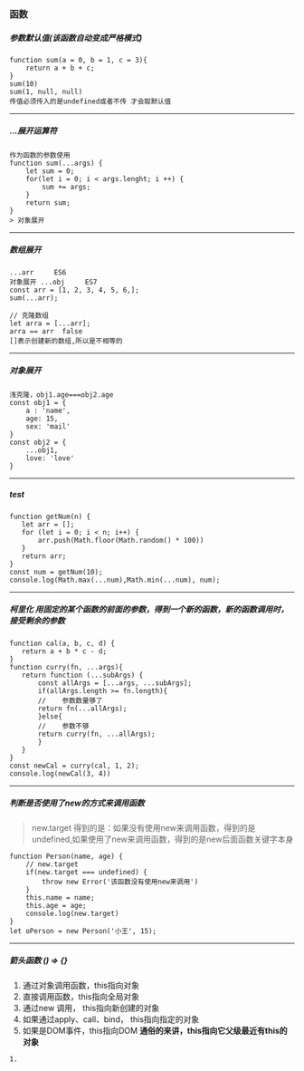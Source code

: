 ### 函数
##### 参数默认值(该函数自动变成严格模式)
```
function sum(a = 0, b = 1, c = 3){
    return a + b + c;
}
sum(10)
sum(1, null, null) 
传值必须传入的是undefined或者不传 才会取默认值
```
---
##### ...展开运算符
```
作为函数的参数使用
function sum(...args) {
    let sum = 0;
    for(let i = 0; i < args.lenght; i ++) {
        sum += args;
    }
    return sum;
}
> 对象展开
```
---
#####  数组展开
 ```
 ...arr     ES6
对象展开 ...obj     ES7 
const arr = [1, 2, 3, 4, 5, 6,];
sum(...arr);

// 克隆数组
let arra = [...arr];
arra == arr  false
[]表示创建新的数组,所以是不相等的

 ```
 ---

 ##### 对象展开
 ```
 浅克隆，obj1.age===obj2.age
 const obj1 = {
     a : 'name',
     age: 15,
     sex: 'mail'
 }
 const obj2 = {
     ...obj1,
     love: 'love'
 }
 ```

 ---
 ##### test
 ```
 function getNum(n) {
    let arr = [];
    for (let i = 0; i < n; i++) {
        arr.push(Math.floor(Math.random() * 100))
    }
    return arr;
}
const num = getNum(10);
console.log(Math.max(...num),Math.min(...num), num);
 ```
 ---
 ##### 柯里化 用固定的某个函数的前面的参数，得到一个新的函数，新的函数调用时，接受剩余的参数  
 ```
 function cal(a, b, c, d) {
    return a + b * c - d;
}
function curry(fn, ...args){
    return function (...subArgs) {
        const allArgs = [...args, ...subArgs];
        if(allArgs.length >= fn.length){
        //    参数数量够了
        return fn(...allArgs);
        }else{
        //    参数不够
        return curry(fn, ...allArgs);
        }
    }
}
const newCal = curry(cal, 1, 2);
console.log(newCal(3, 4))
 ```  
---
##### 判断是否使用了new的方式来调用函数
> new.target 得到的是：如果没有使用new来调用函数，得到的是undefined,如果使用了new来调用函数，得到的是new后面函数关键字本身
```
function Person(name, age) {
    // new.target
    if(new.target === undefined) {
        throw new Error('该函数没有使用new来调用')
    }
    this.name = name;
    this.age = age;
    console.log(new.target)
}
let oPerson = new Person('小王', 15);
```
 ---
 ##### 箭头函数 () => {}
 1. 通过对象调用函数，this指向对象
 2. 直接调用函数，this指向全局对象
 3. 通过new 调用， this指向新创建的对象
 4. 如果通过apply、call、bind， this指向指定的对象
 5. 如果是DOM事件，this指向DOM
 **通俗的来讲，this指向它父级最近有this的对象**
 ```
1. 
 ```